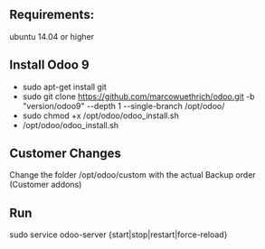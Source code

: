 Requirements:
----

ubuntu 14.04 or higher


Install Odoo 9
----

* sudo apt-get install git
* sudo git clone https://github.com/marcowuethrich/odoo.git -b "version/odoo9" --depth 1 --single-branch /opt/odoo/
* sudo chmod +x /opt/odoo/odoo_install.sh
* /opt/odoo/odoo_install.sh


Customer Changes
----

Change the folder /opt/odoo/custom with the actual Backup order (Customer addons)


Run
---

sudo service odoo-server {start|stop|restart|force-reload}